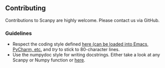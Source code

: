## Contributing

Contributions to Scanpy are highly welcome. Please contact us via GitHub.

### Guidelines

* Respect the coding style defined [here (can be loaded into Emacs, PyCharm, etc.](https://github.com/theislab/scanpy/blob/master/.editorconfig) and *try* to stick to 80-character lines.
* Use the numpydoc style for writing docstrings. Either take a look at any Scanpy or Numpy function or [here](http://sphinxcontrib-napoleon.readthedocs.io/en/latest/example_numpy.html).